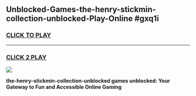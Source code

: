 
## Unblocked-Games-the-henry-stickmin-collection-unblocked-Play-Online #gxq1i
<h3>
<a href="https://news.freeplayer.one?title=the-henry-stickmin-collection-unblocked&ref=3">CLICK TO PLAY</a></h3>
<hr>

<h3>
<a href="https://news.freeplayer.one?title=the-henry-stickmin-collection-unblocked&ref=3">CLICK 2 PLAY</a>
  
</h3>

<a href="https://news.freeplayer.one?title=the-henry-stickmin-collection-unblocked&ref=3"><img src="https://clearcache.store/games.png"></a>


**the-henry-stickmin-collection-unblocked games unblocked: Your Gateway to Fun and Accessible Online Gaming**
